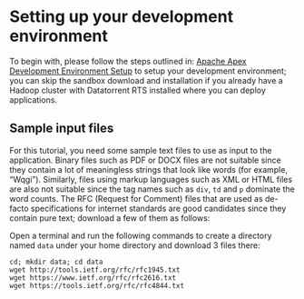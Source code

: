 Setting up your development environment
=======================================

To begin with, please follow the steps outlined in:
[Apache Apex Development Environment Setup](apex_development_setup.md)
to setup your development environment; you can skip the sandbox download
and installation if you already have a Hadoop cluster with Datatorrent
RTS installed where you can deploy applications.

Sample input files
------------------
For this tutorial, you need some sample text files to use as input to the application.
Binary files such as PDF or DOCX files are not suitable since they contain a
lot of meaningless strings that look like words (for example,  &ldquo;Wqgi&rdquo;).
Similarly, files using markup languages such as XML or HTML files are also not
suitable since the tag names such as  `div`, `td` and `p` dominate the word
counts. The RFC (Request for Comment) files that are used as de-facto
specifications for internet standards are good candidates since they contain
pure text; download a few of them as follows:

Open a terminal and run the following commands to create a directory named
`data` under your home directory and download 3 files there:

    cd; mkdir data; cd data  
    wget http://tools.ietf.org/rfc/rfc1945.txt  
    wget https://www.ietf.org/rfc/rfc2616.txt  
    wget https://tools.ietf.org/rfc/rfc4844.txt
